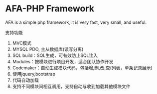 # AFA-PHP Framework
AFA is a simple php framework, it is very fast, very small, and useful.<br />

支持功能<br />
1. MVC模式<br />
2. MYSQL PDO, 主从数据库(读写分离)<br />
3. SQL build：SQL生成，可有效防止SQL注入<br />
4. Modules：按模块进行项目开发，适合团队协作开发<br />
5. Codemaker：自动生成模块代码，包括增,删,改,查(列表，单条记录展示)<br />
6. 使用jquery,bootstrap<br />
7. 代码自动加载<br />
8. 支持不同模块间相互调用，支持自动与收到加载其他模块文件<br />
